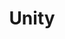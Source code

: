 ---
title: Unity
description: Unity游戏引擎相关学习实践
image: unity_logo.png

# Badge style
style:
    background: "#2a9d8f"
    color: "#fff"
---